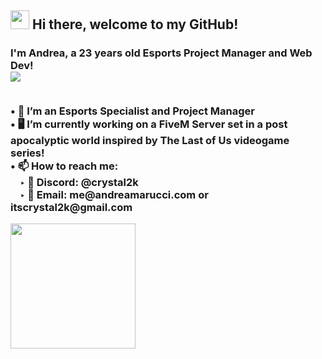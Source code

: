 <h2><img src='https://i.imgur.com/rHXHSgw.gif' width='30'> Hi there, welcome to my GitHub!  </h2>
<h3> I'm <strong>Andrea</strong>, a 23 years old Esports Project Manager and Web Dev! <br>

<a href="http://discord.andreamarucci.com" >
  <img src="https://lanyard.kyrie25.me/api/201055147722407937?waveColor=ff0c27&waveSpotifyColor=ff0a10&gradient=f93751-f78e98-e5686c&imgStyle=square"  />
</a>

<p> 
<br>&#8226; 💼 I’m an Esports Specialist and Project Manager
<br>&#8226; 🖥️ I’m currently working on a FiveM Server set in a post apocalyptic world inspired by The Last of Us videogame series!
<br>&#8226; 📫 How to reach me:
<br>&nbsp;&nbsp;&nbsp;&nbsp;&#8227; 💬 Discord: @crystal2k
<br>&nbsp;&nbsp;&nbsp;&nbsp;&#8227; 📧 Email: me@andreamarucci.com or itscrystal2k@gmail.com
</p>
  
 <p> 
 <a href='https://ko-fi.com/crystal2k'><img src='https://i.imgur.com/mlovzWn.png' width='200'></a>
 </p>
